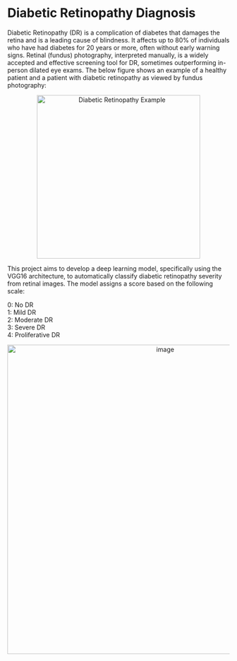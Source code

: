 # Diabetic Retinopathy Diagnosis
Diabetic Retinopathy (DR) is a complication of diabetes that damages the retina and is a leading cause of blindness. It affects up to 80% of individuals who have had diabetes for 20 years or more, often without early warning signs. Retinal (fundus) photography, interpreted manually, is a widely accepted and effective screening tool for DR, sometimes outperforming in-person dilated eye exams. The below figure shows an example of a healthy patient and a patient with diabetic retinopathy as viewed by fundus photography:
<p align="center">
  <img src="https://github.com/user-attachments/assets/c9c869c1-be1c-41a7-ae13-187c84be9714" alt="Diabetic Retinopathy Example" alt="image" width="370"/>
</p>

This project aims to develop a deep learning model, specifically using the VGG16 architecture, to automatically classify diabetic retinopathy severity from retinal images. The model assigns a score based on the following scale:

0: No DR \
1: Mild DR \
2: Moderate DR \
3: Severe DR \
4: Proliferative DR 
<p align="center">
<img src="https://github.com/user-attachments/assets/25744839-c665-40ee-8b13-4755af95160f" alt="image" width="700"/>
</p>
